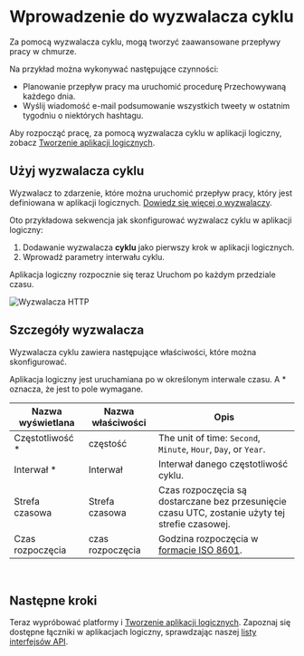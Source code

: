<properties
    pageTitle="Dodawanie wyzwalacza cyklu w aplikacjach logiczny | Microsoft Azure"
    description="Przegląd wyzwalacza cyklu i jak z niego korzystać z aplikacji logika Azure."
    services=""
    documentationCenter=""
    authors="jeffhollan"
    manager="erikre"
    editor=""
    tags="connectors"/>

<tags
   ms.service="logic-apps"
   ms.devlang="na"
   ms.topic="article"
   ms.tgt_pltfrm="na"
   ms.workload="na"
   ms.date="07/18/2016"
   ms.author="jehollan"/>

# <a name="get-started-with-the-recurrence-trigger"></a>Wprowadzenie do wyzwalacza cyklu

Za pomocą wyzwalacza cyklu, mogą tworzyć zaawansowane przepływy pracy w chmurze.

Na przykład można wykonywać następujące czynności:

- Planowanie przepływ pracy ma uruchomić procedurę Przechowywaną każdego dnia.
- Wyślij wiadomość e-mail podsumowanie wszystkich tweety w ostatnim tygodniu o niektórych hashtagu.

Aby rozpocząć pracę, za pomocą wyzwalacza cyklu w aplikacji logiczny, zobacz [Tworzenie aplikacji logicznych](../app-service-logic/app-service-logic-create-a-logic-app.md).

## <a name="use-a-recurrence-trigger"></a>Użyj wyzwalacza cyklu

Wyzwalacz to zdarzenie, które można uruchomić przepływ pracy, który jest definiowana w aplikacji logicznych. [Dowiedz się więcej o wyzwalaczy](connectors-overview.md).

Oto przykładowa sekwencja jak skonfigurować wyzwalacz cyklu w aplikacji logiczny:

1. Dodawanie wyzwalacza **cyklu** jako pierwszy krok w aplikacji logicznych.
2. Wprowadź parametry interwału cyklu.

Aplikacja logiczny rozpocznie się teraz Uruchom po każdym przedziale czasu.

![Wyzwalacza HTTP](./media/connectors-native-recurrence/using-trigger.png)

## <a name="trigger-details"></a>Szczegóły wyzwalacza

Wyzwalacza cyklu zawiera następujące właściwości, które można skonfigurować.

Aplikacja logiczny jest uruchamiana po w określonym interwale czasu.
A * oznacza, że jest to pole wymagane.

|Nazwa wyświetlana|Nazwa właściwości|Opis|
|---|---|---|
|Częstotliwość *|częstość|The unit of time: `Second`, `Minute`, `Hour`, `Day`, or `Year`.|
|Interwał *|Interwał|Interwał danego częstotliwość cyklu.|
|Strefa czasowa|Strefa czasowa|Czas rozpoczęcia są dostarczane bez przesunięcie czasu UTC, zostanie użyty tej strefie czasowej.|
|Czas rozpoczęcia|czas rozpoczęcia|Godzina rozpoczęcia w [formacie ISO 8601](https://en.wikipedia.org/wiki/ISO_8601#Combined_date_and_time_representations).|
<br>


## <a name="next-steps"></a>Następne kroki

Teraz wypróbować platformy i [Tworzenie aplikacji logicznych](../app-service-logic/app-service-logic-create-a-logic-app.md). Zapoznaj się dostępne łączniki w aplikacjach logiczny, sprawdzając naszej [listy interfejsów API](apis-list.md).
